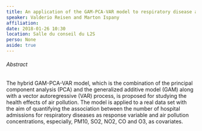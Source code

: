 ```yaml
---
title: An application of the GAM-PCA-VAR model to respiratory disease and air pollution data
speaker: Valderio Reisen and Marton Ispany
affiliation: 
date: 2018-01-26 10:30
location: Salle du conseil du L2S
perso: None
aside: true
---
```


###### Abstract
The hybrid GAM-PCA-VAR model, which is the combination of the
principal component analysis (PCA) and the generalized additive model
(GAM) along with a vector autoregressive (VAR) process, is proposed
for studying the health effects of air pollution. The model is applied
to a real data set with the aim of quantifying the association between
the number of hospital admissions for respiratory diseases as response
variable and air pollution concentrations, especially, PM10, SO2, NO2,
CO and O3, as covariates.
